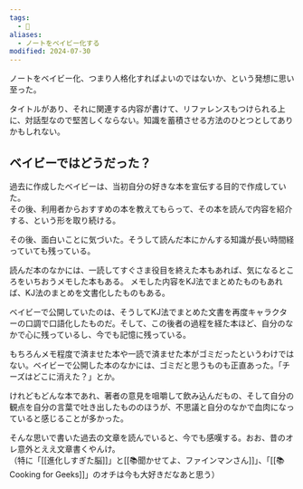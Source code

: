 ```yaml
---
tags:
  - 💭
aliases:
  - ノートをベイビー化する
modified: 2024-07-30
---
```

ノートをベイビー化、つまり人格化すればよいのではないか、という発想に思い至った。 

タイトルがあり、それに関連する内容が書けて、リファレンスもつけられる上に、対話型なので堅苦しくならない。知識を蓄積させる方法のひとつとしてありかもしれない。

## ベイビーではどうだった？
過去に作成したベイビーは、当初自分の好きな本を宣伝する目的で作成していた。  
その後、利用者からおすすめの本を教えてもらって、その本を読んで内容を紹介する、という形を取り続ける。

その後、面白いことに気づいた。そうして読んだ本にかんする知識が長い時間経っていても残っている。

読んだ本のなかには、一読してすぐさま役目を終えた本もあれば、気になるところをいちおうメモした本もある。
メモした内容をKJ法でまとめたものもあれば、KJ法のまとめを文書化したものもある。

ベイビーで公開していたのは、そうしてKJ法でまとめた文書を再度キャラクターの口調で口語化したものだ。そして、この後者の過程を経た本ほど、自分のなかで心に残っているし、今でも記憶に残っている。

もちろんメモ程度で済ませた本や一読で済ませた本がゴミだったというわけではない。ベイビーで公開した本のなかには、ゴミだと思うものも正直あった。「チーズはどこに消えた？」とか。

けれどもどんな本であれ、著者の意見を咀嚼して飲み込んだもの、そして自分の観点を自分の言葉で吐き出したもののほうが、不思議と自分のなかで血肉になっていると感じることが多かった。

そんな思いで書いた過去の文章を読んでいると、今でも感嘆する。おお、昔のオレ意外とええ文章書くやんけ。  
（特に「[[進化しすぎた脳]]」と[[📚聞かせてよ、ファインマンさん]]」、「[[📚Cooking for Geeks]]」のオチは今も大好きだなあと思う）